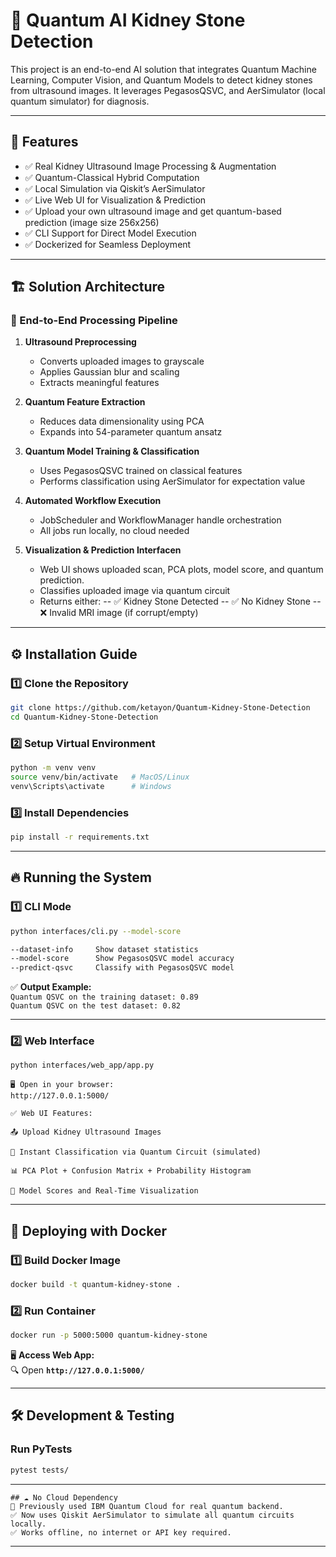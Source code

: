 # 🧠 Quantum AI Kidney Stone Detection

This project is an end-to-end AI solution that integrates Quantum Machine Learning, Computer Vision, and Quantum Models to detect kidney stones from ultrasound images.
It leverages PegasosQSVC, and AerSimulator (local quantum simulator) for diagnosis.

---

## 🚀 Features

- ✅ Real Kidney Ultrasound Image Processing & Augmentation
- ✅ Quantum-Classical Hybrid Computation
- ✅ Local Simulation via Qiskit’s AerSimulator
- ✅ Live Web UI for Visualization & Prediction
- ✅ Upload your own ultrasound image and get quantum-based prediction (image size 256x256)
- ✅ CLI Support for Direct Model Execution
- ✅ Dockerized for Seamless Deployment 

---

## 🏗️ Solution Architecture

### 🔬 End-to-End Processing Pipeline

1. **Ultrasound Preprocessing**  
   - Converts uploaded images to grayscale 
   - Applies Gaussian blur and scaling
   - Extracts meaningful features

2. **Quantum Feature Extraction**  
   - Reduces data dimensionality using PCA  
   - Expands into 54-parameter quantum ansatz

3. **Quantum Model Training & Classification**  
   - Uses PegasosQSVC trained on classical features 
   - Performs classification using AerSimulator for expectation value

4. **Automated Workflow Execution**  
   - JobScheduler and WorkflowManager handle orchestration  
   - All jobs run locally, no cloud needed

5. **Visualization & Prediction Interfacen**  
   - Web UI shows uploaded scan, PCA plots, model score, and quantum prediction.  
   - Classifies uploaded image via quantum circuit  
   - Returns either:
      -- ✅ Kidney Stone Detected
      -- ✅ No Kidney Stone
      -- ❌ Invalid MRI image (if corrupt/empty)

---

## ⚙️ Installation Guide

### 1️⃣ Clone the Repository

```bash
git clone https://github.com/ketayon/Quantum-Kidney-Stone-Detection
cd Quantum-Kidney-Stone-Detection
```

### 2️⃣ **Setup Virtual Environment**  
```bash
python -m venv venv
source venv/bin/activate   # MacOS/Linux  
venv\Scripts\activate      # Windows  
```

### 3️⃣ **Install Dependencies**  
```bash
pip install -r requirements.txt
```

---

## 🔥 Running the System  

### **1️⃣ CLI Mode**  
```bash
python interfaces/cli.py --model-score

--dataset-info     Show dataset statistics
--model-score      Show PegasosQSVC model accuracy
--predict-qsvc     Classify with PegasosQSVC model
```
✅ **Output Example:**  
`Quantum QSVC on the training dataset: 0.89`  
`Quantum QSVC on the test dataset: 0.82`  

---

### **2️⃣ Web Interface**  
```bash
python interfaces/web_app/app.py
```
```
🖥 Open in your browser:
http://127.0.0.1:5000/

✅ Web UI Features:

📤 Upload Kidney Ultrasound Images

🧠 Instant Classification via Quantum Circuit (simulated)

📊 PCA Plot + Confusion Matrix + Probability Histogram

🔬 Model Scores and Real-Time Visualization
```

---

## 🐳 Deploying with Docker  

### **1️⃣ Build Docker Image**  
```bash
docker build -t quantum-kidney-stone .
```

### **2️⃣ Run Container**  
```bash
docker run -p 5000:5000 quantum-kidney-stone
```

🖥 **Access Web App:**  
🔍 Open **`http://127.0.0.1:5000/`**  

---

## 🛠️ Development & Testing  

### **Run PyTests**  
```bash
pytest tests/
```

---
```
## ☁️ No Cloud Dependency
🛑 Previously used IBM Quantum Cloud for real quantum backend.
✅ Now uses Qiskit AerSimulator to simulate all quantum circuits locally.
✅ Works offline, no internet or API key required.
```

---